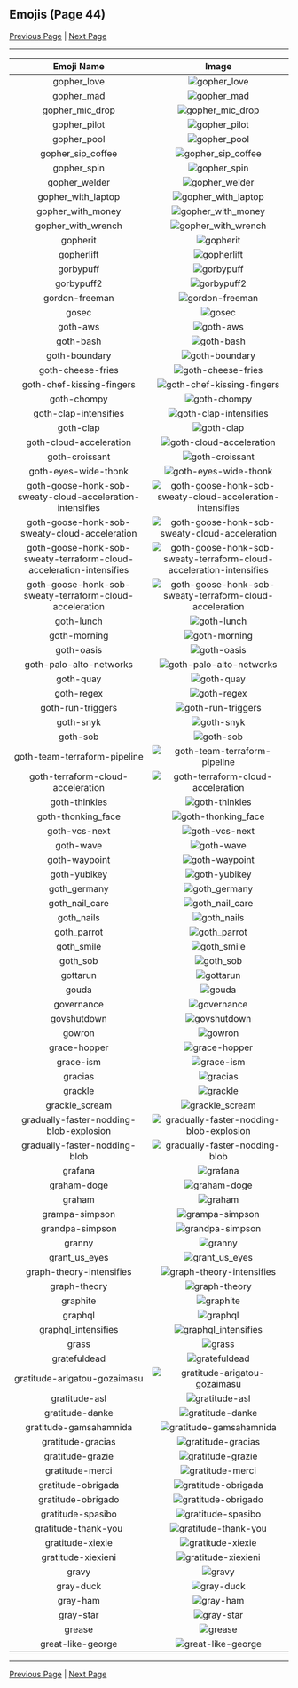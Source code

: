
## Emojis (Page 44)

[Previous Page](/docs/hc/page-g-0043.md)
  | [Next Page](/docs/hc/page-g-0045.md)

<hr />

|Emoji Name|Image|
| :-: | :-: |
|gopher_love| ![gopher_love](/emojis/hc/gopher_love.png)|
|gopher_mad| ![gopher_mad](/emojis/hc/gopher_mad.png)|
|gopher_mic_drop| ![gopher_mic_drop](/emojis/hc/gopher_mic_drop.png)|
|gopher_pilot| ![gopher_pilot](/emojis/hc/gopher_pilot.png)|
|gopher_pool| ![gopher_pool](/emojis/hc/gopher_pool.png)|
|gopher_sip_coffee| ![gopher_sip_coffee](/emojis/hc/gopher_sip_coffee.png)|
|gopher_spin| ![gopher_spin](/emojis/hc/gopher_spin.gif)|
|gopher_welder| ![gopher_welder](/emojis/hc/gopher_welder.png)|
|gopher_with_laptop| ![gopher_with_laptop](/emojis/hc/gopher_with_laptop.png)|
|gopher_with_money| ![gopher_with_money](/emojis/hc/gopher_with_money.png)|
|gopher_with_wrench| ![gopher_with_wrench](/emojis/hc/gopher_with_wrench.png)|
|gopherit| ![gopherit](/emojis/hc/gopherit.gif)|
|gopherlift| ![gopherlift](/emojis/hc/gopherlift.gif)|
|gorbypuff| ![gorbypuff](/emojis/hc/gorbypuff.png)|
|gorbypuff2| ![gorbypuff2](/emojis/hc/gorbypuff2.png)|
|gordon-freeman| ![gordon-freeman](/emojis/hc/gordon-freeman.png)|
|gosec| ![gosec](/emojis/hc/gosec.png)|
|goth-aws| ![goth-aws](/emojis/hc/goth-aws.png)|
|goth-bash| ![goth-bash](/emojis/hc/goth-bash.png)|
|goth-boundary| ![goth-boundary](/emojis/hc/goth-boundary.png)|
|goth-cheese-fries| ![goth-cheese-fries](/emojis/hc/goth-cheese-fries.png)|
|goth-chef-kissing-fingers| ![goth-chef-kissing-fingers](/emojis/hc/goth-chef-kissing-fingers.png)|
|goth-chompy| ![goth-chompy](/emojis/hc/goth-chompy.gif)|
|goth-clap-intensifies| ![goth-clap-intensifies](/emojis/hc/goth-clap-intensifies.gif)|
|goth-clap| ![goth-clap](/emojis/hc/goth-clap.gif)|
|goth-cloud-acceleration| ![goth-cloud-acceleration](/emojis/hc/goth-cloud-acceleration.png)|
|goth-croissant| ![goth-croissant](/emojis/hc/goth-croissant.png)|
|goth-eyes-wide-thonk| ![goth-eyes-wide-thonk](/emojis/hc/goth-eyes-wide-thonk.png)|
|goth-goose-honk-sob-sweaty-cloud-acceleration-intensifies| ![goth-goose-honk-sob-sweaty-cloud-acceleration-intensifies](/emojis/hc/goth-goose-honk-sob-sweaty-cloud-acceleration-intensifies.gif)|
|goth-goose-honk-sob-sweaty-cloud-acceleration| ![goth-goose-honk-sob-sweaty-cloud-acceleration](/emojis/hc/goth-goose-honk-sob-sweaty-cloud-acceleration.png)|
|goth-goose-honk-sob-sweaty-terraform-cloud-acceleration-intensifies| ![goth-goose-honk-sob-sweaty-terraform-cloud-acceleration-intensifies](/emojis/hc/goth-goose-honk-sob-sweaty-terraform-cloud-acceleration-intensifies.gif)|
|goth-goose-honk-sob-sweaty-terraform-cloud-acceleration| ![goth-goose-honk-sob-sweaty-terraform-cloud-acceleration](/emojis/hc/goth-goose-honk-sob-sweaty-terraform-cloud-acceleration.png)|
|goth-lunch| ![goth-lunch](/emojis/hc/goth-lunch.png)|
|goth-morning| ![goth-morning](/emojis/hc/goth-morning.png)|
|goth-oasis| ![goth-oasis](/emojis/hc/goth-oasis.png)|
|goth-palo-alto-networks| ![goth-palo-alto-networks](/emojis/hc/goth-palo-alto-networks.png)|
|goth-quay| ![goth-quay](/emojis/hc/goth-quay.png)|
|goth-regex| ![goth-regex](/emojis/hc/goth-regex.png)|
|goth-run-triggers| ![goth-run-triggers](/emojis/hc/goth-run-triggers.png)|
|goth-snyk| ![goth-snyk](/emojis/hc/goth-snyk.png)|
|goth-sob| ![goth-sob](/emojis/hc/goth-sob.png)|
|goth-team-terraform-pipeline| ![goth-team-terraform-pipeline](/emojis/hc/goth-team-terraform-pipeline.png)|
|goth-terraform-cloud-acceleration| ![goth-terraform-cloud-acceleration](/emojis/hc/goth-terraform-cloud-acceleration.png)|
|goth-thinkies| ![goth-thinkies](/emojis/hc/goth-thinkies.png)|
|goth-thonking_face| ![goth-thonking_face](/emojis/hc/goth-thonking_face.png)|
|goth-vcs-next| ![goth-vcs-next](/emojis/hc/goth-vcs-next.png)|
|goth-wave| ![goth-wave](/emojis/hc/goth-wave.png)|
|goth-waypoint| ![goth-waypoint](/emojis/hc/goth-waypoint.png)|
|goth-yubikey| ![goth-yubikey](/emojis/hc/goth-yubikey.png)|
|goth_germany| ![goth_germany](/emojis/hc/goth_germany.png)|
|goth_nail_care| ![goth_nail_care](/emojis/hc/goth_nail_care.jpg)|
|goth_nails| ![goth_nails](/emojis/hc/goth_nails.png)|
|goth_parrot| ![goth_parrot](/emojis/hc/goth_parrot.gif)|
|goth_smile| ![goth_smile](/emojis/hc/goth_smile.png)|
|goth_sob| ![goth_sob](/emojis/hc/goth_sob.jpg)|
|gottarun| ![gottarun](/emojis/hc/gottarun.gif)|
|gouda| ![gouda](/emojis/hc/gouda.jpg)|
|governance| ![governance](/emojis/hc/governance.png)|
|govshutdown| ![govshutdown](/emojis/hc/govshutdown.png)|
|gowron| ![gowron](/emojis/hc/gowron.gif)|
|grace-hopper| ![grace-hopper](/emojis/hc/grace-hopper.png)|
|grace-ism| ![grace-ism](/emojis/hc/grace-ism.png)|
|gracias| ![gracias](/emojis/hc/gracias.png)|
|grackle| ![grackle](/emojis/hc/grackle.png)|
|grackle_scream| ![grackle_scream](/emojis/hc/grackle_scream.png)|
|gradually-faster-nodding-blob-explosion| ![gradually-faster-nodding-blob-explosion](/emojis/hc/gradually-faster-nodding-blob-explosion.gif)|
|gradually-faster-nodding-blob| ![gradually-faster-nodding-blob](/emojis/hc/gradually-faster-nodding-blob.gif)|
|grafana| ![grafana](/emojis/hc/grafana.png)|
|graham-doge| ![graham-doge](/emojis/hc/graham-doge.png)|
|graham| ![graham](/emojis/hc/graham.gif)|
|grampa-simpson| ![grampa-simpson](/emojis/hc/grampa-simpson.png)|
|grandpa-simpson| ![grandpa-simpson](/emojis/hc/grandpa-simpson.png)|
|granny| ![granny](/emojis/hc/granny.gif)|
|grant_us_eyes| ![grant_us_eyes](/emojis/hc/grant_us_eyes.png)|
|graph-theory-intensifies| ![graph-theory-intensifies](/emojis/hc/graph-theory-intensifies.gif)|
|graph-theory| ![graph-theory](/emojis/hc/graph-theory.png)|
|graphite| ![graphite](/emojis/hc/graphite.png)|
|graphql| ![graphql](/emojis/hc/graphql.png)|
|graphql_intensifies| ![graphql_intensifies](/emojis/hc/graphql_intensifies.gif)|
|grass| ![grass](/emojis/hc/grass.jpg)|
|gratefuldead| ![gratefuldead](/emojis/hc/gratefuldead.png)|
|gratitude-arigatou-gozaimasu| ![gratitude-arigatou-gozaimasu](/emojis/hc/gratitude-arigatou-gozaimasu.png)|
|gratitude-asl| ![gratitude-asl](/emojis/hc/gratitude-asl.gif)|
|gratitude-danke| ![gratitude-danke](/emojis/hc/gratitude-danke.png)|
|gratitude-gamsahamnida| ![gratitude-gamsahamnida](/emojis/hc/gratitude-gamsahamnida.png)|
|gratitude-gracias| ![gratitude-gracias](/emojis/hc/gratitude-gracias.png)|
|gratitude-grazie| ![gratitude-grazie](/emojis/hc/gratitude-grazie.png)|
|gratitude-merci| ![gratitude-merci](/emojis/hc/gratitude-merci.png)|
|gratitude-obrigada| ![gratitude-obrigada](/emojis/hc/gratitude-obrigada.png)|
|gratitude-obrigado| ![gratitude-obrigado](/emojis/hc/gratitude-obrigado.png)|
|gratitude-spasibo| ![gratitude-spasibo](/emojis/hc/gratitude-spasibo.png)|
|gratitude-thank-you| ![gratitude-thank-you](/emojis/hc/gratitude-thank-you.png)|
|gratitude-xiexie| ![gratitude-xiexie](/emojis/hc/gratitude-xiexie.png)|
|gratitude-xiexieni| ![gratitude-xiexieni](/emojis/hc/gratitude-xiexieni.png)|
|gravy| ![gravy](/emojis/hc/gravy.png)|
|gray-duck| ![gray-duck](/emojis/hc/gray-duck.png)|
|gray-ham| ![gray-ham](/emojis/hc/gray-ham.png)|
|gray-star| ![gray-star](/emojis/hc/gray-star.png)|
|grease| ![grease](/emojis/hc/grease.png)|
|great-like-george| ![great-like-george](/emojis/hc/great-like-george.png)|

<hr/>

[Previous Page](/docs/hc/page-g-0043.md)
  | [Next Page](/docs/hc/page-g-0045.md)